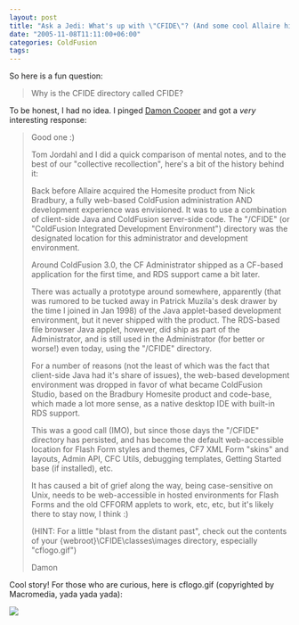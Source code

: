 ```yaml
---
layout: post
title: "Ask a Jedi: What's up with \"CFIDE\"? (And some cool Allaire history to boot!)"
date: "2005-11-08T11:11:00+06:00"
categories: ColdFusion 
tags: 
---
```


So here is a fun question:

<blockquote>
Why is the CFIDE directory called CFIDE?
</blockquote>

To be honest, I had no idea. I pinged <a href="http://www.dcooper.org">Damon Cooper</a> and got a <i>very</i> interesting response:

<blockquote>
Good one :)  

Tom Jordahl and I did a quick comparison of mental notes, and to the
best of our "collective recollection", here's a bit of the history
behind it:

Back before Allaire acquired the Homesite product from Nick Bradbury, a
fully web-based ColdFusion administration AND development experience was
envisioned.  It was to use a combination of client-side Java and
ColdFusion server-side code.  The "/CFIDE" (or "ColdFusion Integrated
Development Environment") directory was the designated location for this
administrator and development environment.

Around ColdFusion 3.0, the CF Administrator shipped as a CF-based
application for the first time, and RDS support came a bit later.

There was actually a prototype around somewhere, apparently (that was
rumored to be tucked away in Patrick Muzila's desk drawer by the time I
joined in Jan 1998) of the Java applet-based development environment,
but it never shipped with the product.  The RDS-based file browser Java
applet, however, did ship as part of the Administrator, and is still
used in the Administrator (for better or worse!) even today, using the
"/CFIDE" directory. 

For a number of reasons (not the least of which was the fact that
client-side Java had it's share of issues), the web-based development
environment was dropped in favor of what became ColdFusion Studio, based
on the Bradbury Homesite product and code-base, which made a lot more
sense, as a native desktop IDE with built-in RDS support.  

This was a good call (IMO), but since those days the "/CFIDE" directory
has persisted, and has become the default web-accessible location for
Flash Form styles and themes, CF7 XML Form "skins" and layouts, Admin
API, CFC Utils, debugging templates, Getting Started base (if
installed), etc.

It has caused a bit of grief along the way, being case-sensitive on
Unix, needs to be web-accessible in hosted environments for Flash Forms
and the old CFFORM applets to work, etc, etc, but it's likely there to
stay now, I think :)

(HINT: For a little "blast from the distant past", check out the
contents of your {webroot}\CFIDE\classes\images directory, especially
"cflogo.gif")

Damon
</blockquote>

Cool story! For those who are curious, here is cflogo.gif (copyrighted by Macromedia, yada yada yada):

<img src="http://ray.camdenfamily.com/images/cflogo.gif">